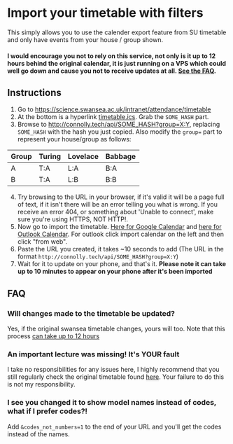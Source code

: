 # Import your timetable with filters
This simply allows you to use the calender export feature from SU timetable and only have events from your house / group shown.

#### I would encourage you not to rely on this service, not only is it up to 12 hours behind the original calendar, it is just running on a VPS which could well go down and cause you not to receive updates at all. [See the FAQ](#FAQ).

## Instructions
1. Go to https://science.swansea.ac.uk/intranet/attendance/timetable
2. At the bottom is a hyperlink [timetable.ics](https://science.swansea.ac.uk/intranet/attendance/timetable/student_calendar/SOME_HASH/timetable.ics). Grab the `SOME_HASH` part.
3. Browse to http://connolly.tech/api/SOME_HASH?group=X:Y, replacing `SOME_HASH` with the hash you just copied. Also modify the `group=` part to represent your house/group as follows:

| Group | Turing | Lovelace | Babbage |
|-------|--------|----------|---------|
| A     | T:A    | L:A      | B:A     |
| B     | T:A    | L:B      | B:B     |

4. Try browsing to the URL in your browser, if it's valid it will be a page full of text, if it isn't there will be an error telling you what is wrong. If you receive an error 404, or something about 'Unable to connect', make sure you're using HTTPS, NOT HTTP!.
4. Now go to import the timetable. [Here for Google Calendar](https://calendar.google.com/calendar/r/settings/addbyurl) and [here for Outlook Calendar](https://outlook.office365.com/calendar/). For outlook click import calendar on the left and then click "from web".
5. Paste the URL you created, it takes ~10 seconds to add (The URL in the format `http://connolly.tech/api/SOME_HASH?group=X:Y`)
6. Wait for it to update on your phone, and that's it. **Please note it can take up to 10 minutes to appear on your phone after it's been imported**

## FAQ
### Will changes made to the timetable be updated?
Yes, if the original swansea timetable changes, yours will too. Note that this process [can take up to 12 hours](https://support.google.com/calendar/answer/37100?hl=en&ref_topic=1672445)

### An important lecture was missing! It's YOUR fault
I take no responsibilities for any issues here, I highly recommend that you still regularly check the original timetable found [here](https://science.swansea.ac.uk/intranet/attendance/timetable). Your failure to do this is not my responsibility.

### I see you changed it to show model names instead of codes, what if I prefer codes?!
Add `&codes_not_numbers=1` to the end of your URL and you'll get the codes instead of the names.